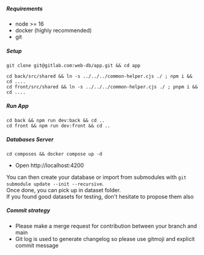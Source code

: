 ##### Requirements
- node >= 16
- docker (highly recommended)
- git

##### Setup
```
git clone git@gitlab.com:web-db/app.git && cd app

cd back/src/shared && ln -s ../../../common-helper.cjs ./ ; npm i && cd ....
cd front/src/shared && ln -s ../../../common-helper.cjs ./ ; pnpm i && cd ....
```

##### Run App
```
cd back && npm run dev:back && cd ..
cd front && npm run dev:front && cd ..
```

##### Databases Server
```
cd composes && docker compose up -d
```

- Open http://localhost:4200

You can then create your database or import from submodules with
``` git submodule update --init --recursive ```.<br>
Once done, you can pick up in dataset folder.<br>
If you found good datasets for testing, don't hesitate to propose them also

##### Commit strategy
- Please make a merge request for contribution between your branch and main
- Git log is used to generate changelog so please use gitmoji and explicit commit message
